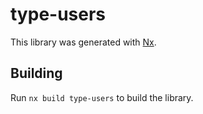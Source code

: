 # type-users

This library was generated with [Nx](https://nx.dev).

## Building

Run `nx build type-users` to build the library.
